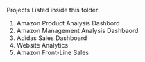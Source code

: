 Projects Listed inside this folder 
1. Amazon Product Analysis Dashbord
2. Amazon Management Analysis Dashbaord
3. Adidas Sales Dashboard
4. Website Analytics
5. Amazon Front-Line Sales 
